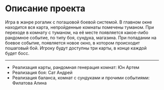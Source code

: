 # Описание проекта #
Игра в жанре рогалик с погашовой боевой системой. 
В главном окне находится вся карта, непройденные комнаты помечены туманом. 
При переходе в комнату с туманом, на её месте появляется какое-либо рандомное событие, по типу боя, сундука, магазина. 
При попадании на боевое событие, появляется новое окно, в котором происходит пошаговый бой. 
Игроку будут доступны три карты, в конце каждой будет босс.

---

- Реализация карты, рандомная генерация комнат: Юн Артем
- Реализация боя: Сат Андрей
- Реализация баланса, комнат с сундуками и прочими событиями: Филатова Алина
